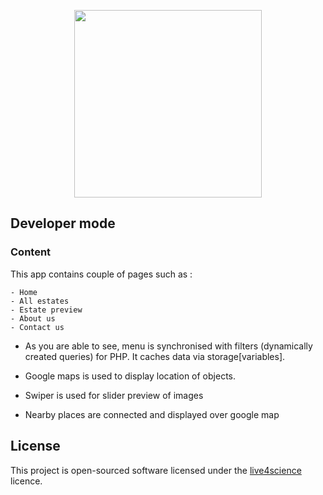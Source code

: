 <p align="center"><img src="https://europlac-nekretnine.com/menu/images/logo.png" width="300"></p>


## Developer mode

### Content

This app contains couple of pages such as :

    - Home
    - All estates 
    - Estate preview
    - About us
    - Contact us

- As you are able to see, menu is synchronised with filters (dynamically created queries) for PHP. It caches data via storage[variables]. 

- Google maps is used to display location of objects.

- Swiper is used for slider preview of images

- Nearby places are connected and displayed over google map

## License
This project is open-sourced software licensed under the [live4science](https://live4science.com) licence.

